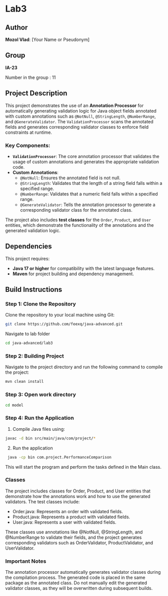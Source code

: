 # Lab3

## Author

**Mozol Vlad**: [Your Name or Pseudonym]

## Group

**IA-23**

Number in the group : 11

## Project Description

This project demonstrates the use of an **Annotation Processor** for automatically generating validation logic for Java object fields annotated with custom annotations such as `@NotNull`, `@StringLength`, `@NumberRange`, and `@GenerateValidator`. The `ValidationProcessor` scans the annotated fields and generates corresponding validator classes to enforce field constraints at runtime.

### Key Components:
- **`ValidationProcessor`**: The core annotation processor that validates the usage of custom annotations and generates the appropriate validation code.
- **Custom Annotations**:
    - `@NotNull`: Ensures the annotated field is not null.
    - `@StringLength`: Validates that the length of a string field falls within a specified range.
    - `@NumberRange`: Validates that a numeric field falls within a specified range.
    - `@GenerateValidator`: Tells the annotation processor to generate a corresponding validator class for the annotated class.

The project also includes **test classes** for the `Order`, `Product`, and `User` entities, which demonstrate the functionality of the annotations and the generated validation logic.

## Dependencies

This project requires:
- **Java 17 or higher** for compatibility with the latest language features.
- **Maven** for project building and dependency management.

## Build Instructions

### Step 1: Clone the Repository

Clone the repository to your local machine using Git:

```bash
git clone https://github.com/feexq/java-advanced.git
```

Navigate to lab folder
```bash
cd java-advanced/lab3
```

### Step 2: Building Project
Navigate to the project directory and run the following command to compile the project:
```bash
mvn clean install
```

### Step 3: Open work directory

```bash
cd model
```

### Step 4: Run the Application
1. Compile Java files using:
```bash
javac -d bin src/main/java/com/project/*
```

2. Run the application
```bash
 java -cp bin com.project.PerformanceComparison
```
This will start the program and perform the tasks defined in the Main class.

### Classes
The project includes classes for Order, Product, and User entities that demonstrate how the annotations work and how to use the generated validators. The test classes include:

- Order.java: Represents an order with validated fields.
- Product.java: Represents a product with validated fields.
- User.java: Represents a user with validated fields.

These classes use annotations like @NotNull, @StringLength, and @NumberRange to validate their fields, and the project generates corresponding validators such as OrderValidator, ProductValidator, and UserValidator.

### Important Notes

The annotation processor automatically generates validator classes during the compilation process. The generated code is placed in the same package as the annotated class.
Do not manually edit the generated validator classes, as they will be overwritten during subsequent builds.